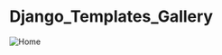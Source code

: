 # Django_Templates_Gallery
![Home](https://user-images.githubusercontent.com/118845699/227735023-3eb79d56-bbfa-4cd6-b483-4527c644b1ca.png)

